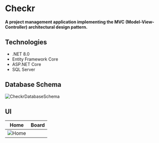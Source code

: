 # Checkr

**A project management application implementing the MVC (Model-View-Controller) architectural design pattern.**

## Technologies

- .NET 8.0
- Entity Framework Core
- ASP.NET Core
- SQL Server

## Database Schema

![CheckrDatabaseSchema](https://github.com/meetandro/Checkr/assets/132354578/76297117-b792-4baf-a3fc-13f3a0108b5c)

## UI

| Home | Board |
|------|------|
| ![Home](https://github.com/meetandro/Checkr/assets/132354578/49273010-e039-4212-b6ea-85c7208c2727) |
